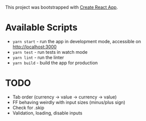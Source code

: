 This project was bootstrapped with [Create React App](https://github.com/facebook/create-react-app).

# Available Scripts

* `yarn start` - run the app in development mode, accessible on [http://localhost:3000](http://localhost:3000)
* `yarn test` - run tests in watch mode
* `yarn lint` - run the linter
* `yarn build` - build the app for production

# TODO

* Tab order (currency -> value -> currency -> value)
* FF behaving weirdly with input sizes (minus/plus sign)
* Check for .skip
* Validation, loading, disable inputs
